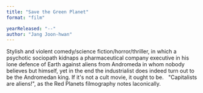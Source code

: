 ```yaml
---
title: "Save the Green Planet"
format: "film"

yearReleased: "--"
author: "Jang Joon-hwan"
---
```

 Stylish and violent comedy/science fiction/horror/thriller, in which a psychotic  sociopath kidnaps a pharmaceutical company executive in his lone defence of  Earth against aliens from Andromeda in whom nobody believes but himself, yet in  the end the industrialist does indeed turn out to be the Andromedan king. If  it's not a cult movie, it ought to be.
  
 "Capitalists are aliens!", as the  Red Planets filmography notes  laconically.
  